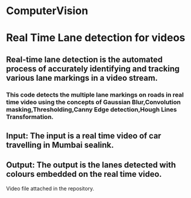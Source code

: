 # ComputerVision
# Real Time Lane detection for videos
## Real-time lane detection is the automated process of accurately identifying and tracking various lane markings in a video stream.
### This code detects the multiple lane markings on roads in real time video using the concepts of Gaussian Blur,Convolution masking,Thresholding,Canny Edge detection,Hough Lines Transformation.
## Input: The input is a real time video of car travelling in Mumbai sealink.
## Output: The output is the lanes detected with colours embedded on the real time video.
Video file attached in the repository.
